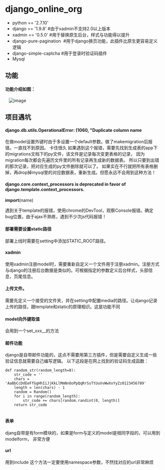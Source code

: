 # django_online_org
 - python == '2.7.10' 
 - django == '1.9.8' #由于xadmin不支持2.0以上版本
 - xadmin == '0.5.0' #用于替换原生后台，样式与功能得以提升
 - django-pure-pagination  #用于django换页功能，此插件比原生更容易定义逻辑
 - django-simple-captcha #用于登录时验证码插件
 - Mysql 
## 功能 
#### 功能介绍如图：
    ![image](https://github.com/koeelio/django_online_org/blob/master/media/WechatIMG5097.jpeg)
## 项目遇坑 
####  django.db.utils.OperationalError: (1060, "Duplicate column name

在做model设置外键时由于多设置一个default参数。做了makemigration后报错。一直找不到原因。
卡住很久
如果遇到这个报错，需要先找到生成表的app下的migrations文档下的py文件，该文件是记录每次变更表格的记录，
因为migration每次都会先遍历文件里的所有记录再生成新的数据表。
所以只要到出错的那次记录，把对应生成的py文件删除就可以了。
如果实在不行就把所有表格删掉，再drop掉mysql里的对应数据表，重新生成。但愿永远不会用到这种方法！


#### django.core.context_processors is deprecated in favor of django.template.context_processors.
  __import__(name)
  
遇到关于template的报错，使用chrome的DevTool，观察Console报错。确定bug位置，由于ajax不熟练，遇到不少次js代码报错！


#### 部署需要设置static路径
部署上线时需要在setting中添加STATIC_ROOT路径。
#### xadmin
使用xadmin注册model时，需要重新自定义一个文件用于注册xadmin。注册方式与django的注册后台数据是类似的。可根据指定的参数定义后台样式，头部信息，页尾信息。
#### 上传文件。
 需要先定义一个接受的文件夹，并在setting中配置media的路径。让django记录上传的路径，跟template和static的原理相识。这是功能不同
#### model向外键取值
 会用到一个set_xxx__的方法
#### 邮件功能
 django是自带邮件功能的，这点不需要用第三方插件，但是需要自定义生成一些验证信息就需要自己编写逻辑。
 以下这段是在网上找到的验证码生成函数：

``` 
def random_str(random_length=8):
    str_code = ''
    chars = 'AaBbCcDdEeFfGgHhIiJjKkLlMmNnOoPpQqRrSsTtUuVvWwXxYyZz0123456789'
    length = len(chars) - 1
    random = Random()
    for i in range(random_length):
        str_code += chars[random.randint(0, length)]
    return str_code
    
 ```
 
 #### 表单
 djang自带是有form模块的，如果是form与定义的model是相同字段的，可以用到modelform， 非常方便
 
 #### url
 用到include 这个方法一定要使用namespace参数，不然找对应的url非常麻烦
 
 
